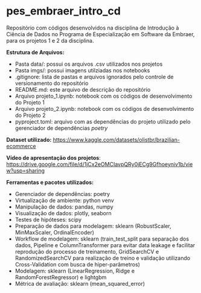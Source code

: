 # pes_embraer_intro_cd
Repositório com códigos desenvolvidos na disciplina de Introdução à Ciência de Dados no Programa de Especialização em Software da Embraer, para os projetos 1 e 2 da disciplina.

**Estrutura de Arquivos:**
- Pasta data/: possui os arquivos .csv utilizados nos projetos
- Pasta imgs/: possui imagens utilziadas nos notebooks
- .gitignore: lista de pastas e arquivos ignorados pelo controle de versionamento do repositório
- README.md: este arquivo de descrição do repositório
- Arquivo projeto_1.ipynb: notebook com os códigos de desenvolvimento do Projeto 1
- Arquivo projeto_2.ipynb: notebook com os códigos de desenvolvimento do Projeto 2
- pyproject.toml: arquivo com as dependências do projeto utilizado pelo gerenciador de dependências *poetry*

**Dataset utilizado:** https://www.kaggle.com/datasets/olistbr/brazilian-ecommerce

**Vídeo de apresentação dos projetos**: https://drive.google.com/file/d/1jCx2eOMCIavpQRy0jECg9Gfhoeyniv1b/view?usp=sharing

**Ferramentas e pacotes utilizados:**
- Gerenciador de dependências: poetry
- Virtualização de ambiente: python venv
- Manipulação de dados: pandas, numpy
- Visualização de dados: plotly, seaborn
- Testes de hipóteses: scipy
- Preparação de dados para modelagem: sklearn (RobustScaler, MinMaxScaler, OrdinalEncoder)
- Workflow de modelagem: sklearn (train_test_split para separação dos dados, Pipeline e ColumnTransformer para evitar data leakage e facilitar reprodução do processo de treinamento, GridSearchCV e RandomizedSearchCV para realização de treino e validação utilizando Cross-Validation com busca de hiper-parâmetros)
- Modelagem: sklearn (LinearRegression, Ridge e RandomForestRegressor) e lightgbm
- Métrica de avaliação: sklearn (mean_squared_error)
